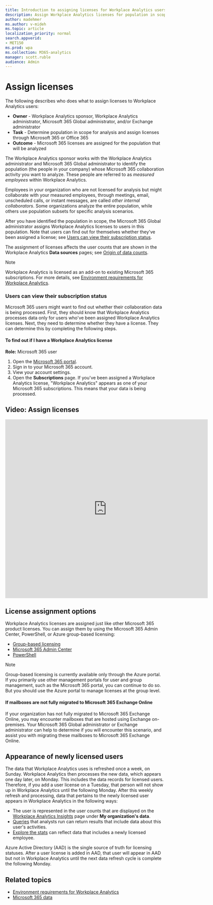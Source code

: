 ```yaml
---
title: Introduction to assigning licenses for Workplace Analytics users
description: Assign Workplace Analytics licenses for population in scope for analysis
author: madehmer
ms.author: v-mideh
ms.topic: article
localization_priority: normal 
search.appverid:
- MET150
ms.prod: wpa
ms.collection: M365-analytics
manager: scott.ruble
audience: Admin
---
```


# Assign licenses

The following describes who does what to assign licenses to Workplace Analytics users:

* **Owner** - Workplace Analytics sponsor, Workplace Analytics administrator, Microsoft 365 Global administrator, and/or Exchange administrator
* **Task** - Determine population in scope for analysis and assign licenses through Microsoft 365 or Office 365
* **Outcome** - Microsoft 365 licenses are assigned for the population that will be analyzed

The Workplace Analytics sponsor works with the Workplace Analytics administrator and Microsoft 365 Global administrator to identify the population (the people in your company) whose Microsoft 365 collaboration activity you want to analyze. These people are referred to as _measured employees_ within Workplace Analytics.

Employees in your organization who are not licensed for analysis but might collaborate with your measured employees, through meetings, email, unscheduled calls, or instant messages, are called _other internal collaborators_. Some organizations analyze the entire population, while others use population subsets for specific analysis scenarios.

After you have identified the population in scope, the Microsoft 365 Global administrator assigns Workplace Analytics licenses to users in this population. Note that users can find out for themselves whether they've been assigned a license; see [Users can view their subscription status](#users-can-view-their-subscription-status).

The assignment of licenses affects the user counts that are shown in the Workplace Analytics **Data sources** pages; see [Origin of data counts](../use/office-365-data.md#origin-of-data-counts).

>[!Note]
>Workplace Analytics is licensed as an add-on to existing Microsoft 365 subscriptions. For more details, see [Environment requirements for Workplace Analytics](environment-requirements.md).

### Users can view their subscription status

Microsoft 365 users might want to find out whether their collaboration data is being processed. First, they should know that Workplace Analytics processes data only for users who've been assigned Workplace Analytics licenses. Next, they need to determine whether they have a license. They can determine this by completing the following steps.

#### To find out if I have a Workplace Analytics license

**Role:** Microsoft 365 user

1. Open the [Microsoft 365 portal](https://portal.office.com).
2. Sign in to your Microsoft 365 account.
3. View your account settings.
4. Open the **Subscriptions** page. If you've been assigned a Workplace Analytics license, "Workplace Analytics" appears as one of your Microsoft 365 subscriptions. This means that your data is being processed.

## Video: Assign licenses

<!-- Intro text out for now:
Watch this video to learn how Workplace Analytics licenses work and how the Microsoft 365 admin can assign Workplace Analytics licenses.
-->

<!-- old link, with thumbnail
[<img src="../Images/WpA/setup/Assign-licenses.png" alt="Assign licenses video">](https://aka.ms/AssignWpALicenses_Video)
-->

<iframe width="640" height="564" src="https://player.vimeo.com/video/282896938" frameborder="0" allowFullScreen mozallowfullscreen webkitAllowFullScreen></iframe>

## License assignment options

Workplace Analytics licenses are assigned just like other Microsoft 365 product licenses. You can assign them by using the Microsoft 365 Admin Center, PowerShell, or Azure group-based licensing:

* [Group-based licensing](../Use/Group-Based-Licensing.md)
* [Microsoft 365 Admin Center​](/microsoft-365/admin/add-users/add-users)
* [PowerShell](../Use/Assigning-licenses-with-powershell.md)

>[!Note]
>Group-based licensing is currently available only through the Azure portal. If you primarily use other management portals for user and group management, such as the Microsoft 365 portal, you can continue to do so. But you should use the Azure portal to manage licenses at the group level.

#### If mailboxes are not fully migrated to Microsoft 365 Exchange Online

If your organization has not fully migrated to Microsoft 365 Exchange Online, you may encounter mailboxes that are hosted using Exchange on-premises. Your Microsoft 365 Global administrator or Exchange administrator can help to determine if you will encounter this scenario, and assist you with migrating these mailboxes to Microsoft 365 Exchange Online.

## Appearance of newly licensed users

The data that Workplace Analytics uses is refreshed once a week, on Sunday. Workplace Analytics then processes the new data, which appears one day later, on Monday. This includes the data records for licensed users. Therefore, if you add a user license on a Tuesday, that person will not show up in Workplace Analytics until the following Monday. After this weekly refresh and processing, data that pertains to the newly licensed user appears in Workplace Analytics in the following ways:

* The user is represented in the user counts that are displayed on the [Workplace Analytics Insights](../use/insights.md) page under **My organization's data**.
* [Queries](../tutorials/query-basics.md) that analysts run can return results that include data about this user's activities.
* [Explore the stats](../use/explore-intro.md) can reflect data that includes a newly licensed employee.

Azure Active Directory (AAD) is the single source of truth for licensing statuses. After a user license is added in AAD, that user will appear in AAD but not in Workplace Analytics until the next data refresh cycle is complete the following Monday.

## Related topics

* [Environment requirements for Workplace Analytics](environment-requirements.md)
* [Microsoft 365 data](../use/office-365-data.md)